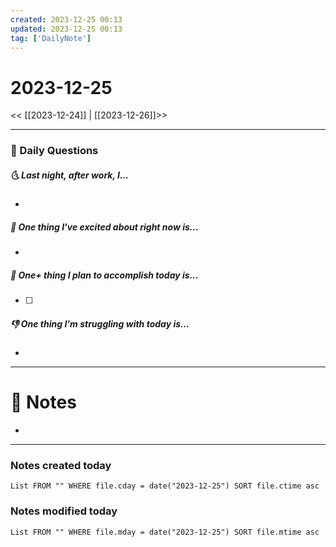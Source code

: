 ```yaml
---
created: 2023-12-25 00:13
updated: 2023-12-25 00:13
tag: ['DailyNote']
---
```


# 2023-12-25

<< [[2023-12-24]] | [[2023-12-26]]>>

---
### 📅 Daily Questions

##### 🌜 Last night, after work, I...

- 

##### 🙌 One thing I've excited about right now is...

- 

##### 🚀 One+ thing I plan to accomplish today is...

- [ ] 

##### 👎 One thing I'm struggling with today is...

- 

---

# 📝 Notes

- 

---

### Notes created today

```dataview
List FROM "" WHERE file.cday = date("2023-12-25") SORT file.ctime asc
```

### Notes modified today

```dataview
List FROM "" WHERE file.mday = date("2023-12-25") SORT file.mtime asc
```